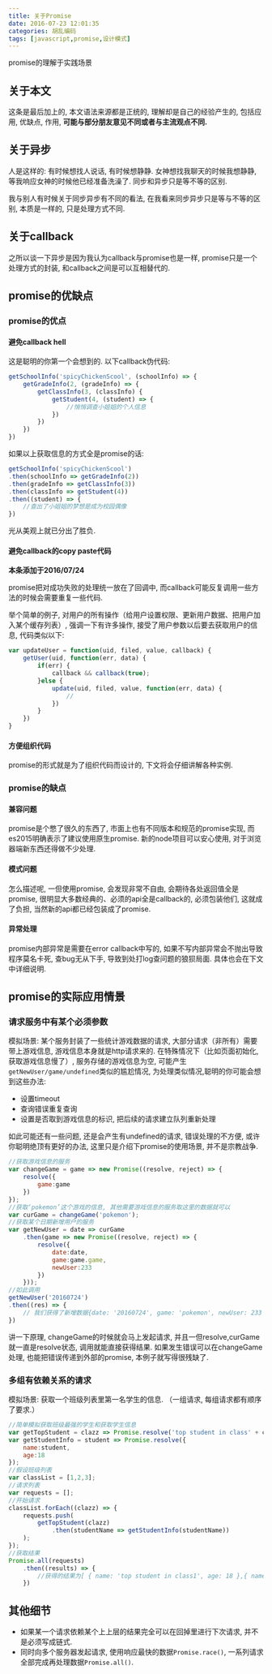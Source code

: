 ```yaml
---
title: 关于Promise
date: 2016-07-23 12:01:35
categories: 胡乱编码
tags: [javascript,promise,设计模式]
---
```

promise的理解于实践场景
<!--more-->
## 关于本文
这条是最后加上的, 本文语法来源都是正统的, 理解却是自己的经验产生的, 包括应用, 优缺点, 作用, **可能与部分朋友意见不同或者与主流观点不同.** 

## 关于异步
人是这样的:  有时候想找人说话, 有时候想静静.
女神想找我聊天的时候我想静静, 等我响应女神的时候他已经准备洗澡了. 同步和异步只是等不等的区别.

我与别人有时候关于同步异步有不同的看法, 在我看来同步异步只是等与不等的区别, 本质是一样的, 只是处理方式不同.

## 关于callback
之所以谈一下异步是因为我认为callback与promise也是一样, promise只是一个处理方式的封装, 和callback之间是可以互相替代的.

## promise的优缺点

### promise的优点

#### 避免callback hell

这是聪明的你第一个会想到的.
以下callback伪代码: 
```js
getSchoolInfo('spicyChickenScool', (schoolInfo) => {
    getGradeInfo(2, (gradeInfo) => {
        getClassInfo(3, (classInfo) {
            getStudent(4, (student) => {
                //悄悄调查小姐姐的个人信息
            })
        })
    })
})
```
如果以上获取信息的方式全是promise的话: 
```js
getSchoolInfo('spicyChickenScool')
.then(schoolInfo => getGradeInfo(2))
.then(gradeInfo => getClassInfo(3))
.then(classInfo => getStudent(4))
.then((student) => {
	//查出了小姐姐的梦想是成为校园偶像
})
```
光从美观上就已分出了胜负.

#### 避免callback的copy paste代码

**本条添加于2016/07/24**

promise把对成功失败的处理统一放在了回调中, 而callback可能反复调用一些方法的时候会需要重复一些代码.

举个简单的例子, 对用户的所有操作（给用户设置权限、更新用户数据、把用户加入某个缓存列表）, 强调一下有许多操作, 接受了用户参数以后要去获取用户的信息, 代码类似以下: 

```js
var updateUser = function(uid, filed, value, callback) {
    getUser(uid, function(err, data) {
        if(err) {
            callback && callback(true);
        }else {
            update(uid, filed, value, function(err, data) {
                //
            })
        }
    })		
}
```

#### 方便组织代码

promise的形式就是为了组织代码而设计的, 下文将会仔细讲解各种实例.

### promise的缺点

#### 兼容问题

promise是个憋了很久的东西了, 市面上也有不同版本和规范的promise实现, 而es2015明确表示了建议使用原生promise.
新的node项目可以安心使用, 对于浏览器端新东西还得做不少处理.
	
#### 模式问题

怎么描述呢, 一但使用promise, 会发现非常不自由, 会期待各处返回值全是promise, 很明显大多数经典的、必须的api全是callback的, 必须包装他们, 这就成了负担, 当然新的api都已经包装成了promise.

#### 异常处理

promise内部异常是需要在error callback中写的, 如果不写内部异常会不抛出导致程序莫名卡死, 查bug无从下手, 导致到处打log查问题的狼狈局面.
具体也会在下文中详细说明.

## promise的实际应用情景

### 请求服务中有某个必须参数
模拟场景:  某个服务封装了一些统计游戏数据的请求, 大部分请求（非所有）需要带上游戏信息, 游戏信息本身就是http请求来的.
在特殊情况下（比如页面初始化, 获取游戏信息慢了）, 服务存储的游戏信息为空, 可能产生 ``getNewUser/game/undefined``类似的尴尬情况, 为处理类似情况,聪明的你可能会想到这些办法: 
+ 设置timeout
+ 查询错误重复查询
+ 设置是否取到游戏信息的标识, 把后续的请求建立队列重新处理

如此可能还有一些问题, 还是会产生有undefined的请求, 错误处理的不方便, 或许你聪明绝顶有更好的办法, 这里只是介绍下promise的使用场景, 并不是宗教战争.

```js
//获取游戏信息的服务
var changeGame = game => new Promise((resolve, reject) => {
    resolve({
        game:game
    })
});
//获取‘pokemon’这个游戏的信息, 其他需要游戏信息的服务取这里的数据就可以
var curGame = changeGame('pokemon');
//获取某个日期新增用户的服务
var getNewUser = date => curGame
    .then(game => new Promise((resolve, reject) => {
        resolve({
            date:date,
            game:game.game,
            newUser:233
        })
    }));
//如此调用
getNewUser('20160724')
.then((res) => {
    // 我们获得了新增数据{date: '20160724', game: 'pokemon', newUser: 233 }
})
```
讲一下原理, changeGame的时候就会马上发起请求, 并且一但resolve,curGame就一直是resolve状态, 调用就能直接获得结果.
如果发生错误可以在changeGame处理, 也能把错误传递到外部的promise, 本例子就写得很残缺了.

### 多组有依赖关系的请求

模拟场景:  获取一个班级列表里第一名学生的信息. （一组请求, 每组请求都有顺序了要求.）

```js
//简单模拟获取班级最强的学生和获取学生信息
var getTopStudent = clazz => Promise.resolve('top student in class' + clazz);
var getStudentInfo = student => Promise.resolve({
    name:student,
    age:18
});
//假设班级列表
var classList = [1,2,3];
//请求列表
var requests = [];
//开始请求
classList.forEach((clazz) => {
    requests.push(
        getTopStudent(clazz)
            .then(studentName => getStudentInfo(studentName))
    );
});
//获取结果
Promise.all(requests)
    .then((results) => {
        //获得的结果为[ { name: 'top student in class1', age: 18 },{ name: 'top student in class2', age: 18 },{ name: 'top student in class3', age: 18 } ]
    })
```

## 其他细节

+ 如果某一个请求依赖某个上上层的结果完全可以在回掉里进行下次请求, 并不是必须写成链式.
+ 同时向多个服务器发起请求, 使用响应最快的数据``Promise.race()``, 一系列请求全部完成再处理数据``Promise.all()``.


